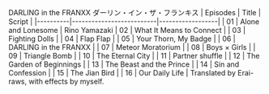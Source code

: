 DARLING in the FRANXX 
ダーリン・イン・ザ・フランキス
| Episodes | Title                    | Script           |
|----------|--------------------------|------------------|
| 01       | Alone and Lonesome       | Rino Yamazaki
| 02       | What It Means to Connect |
| 03       | Fighting Dolls           |
| 04       | Flap Flap                |
| 05       | Your Thorn, My Badge     |
| 06       | DARLING in the FRANXX    |
| 07       | Meteor Moratorium        |
| 08       | Boys × Girls             |
| 09       | Triangle Bomb            |
| 10       | The Eternal City         |
| 11       | Partner shuffle          |
| 12       | The Garden of Beginnings |
| 13       | The Beast and the Prince |
| 14       | Sin and Confession       |
| 15       | The Jian Bird            |
| 16       | Our Daily Life           |
Translated by Erai-raws, with effects by myself.
